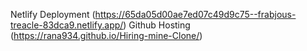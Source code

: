 Netlify Deployment
(https://65da05d00ae7ed07c49d9c75--frabjous-treacle-83dca9.netlify.app/)
Github Hosting
(https://rana934.github.io/Hiring-mine-Clone/)
